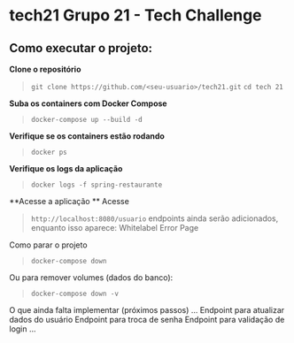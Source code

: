 # tech21 Grupo 21 - Tech Challenge 

## Como executar o projeto:

**Clone o repositório**

> `git clone https://github.com/<seu-usuario>/tech21.git`
> `cd tech 21`

**Suba os containers com Docker Compose** 

> `docker-compose up --build -d`

**Verifique se os containers estão rodando** 
>`docker ps`

**Verifique os logs da aplicação**
>`docker logs -f spring-restaurante`

**Acesse a aplicação **
Acesse 
>`http://localhost:8080/usuario`
endpoints ainda serão adicionados, enquanto isso aparece: Whitelabel Error Page

Como parar o projeto 
>`docker-compose down` 

Ou para remover volumes (dados do banco):
>`docker-compose down -v`

O que ainda falta implementar (próximos passos) 
...
Endpoint para atualizar dados do usuário 
Endpoint para troca de senha 
Endpoint para validação de login
...
